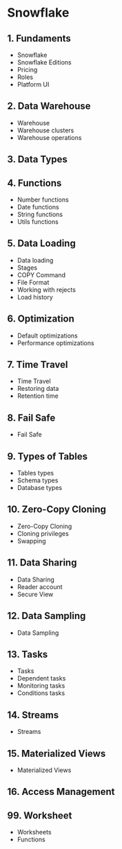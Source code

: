 # Snowflake

## 1. Fundaments

- Snowflake
- Snowflake Editions
- Pricing
- Roles
- Platform UI

## 2. Data Warehouse

- Warehouse
- Warehouse clusters
- Warehouse operations

## 3. Data Types

## 4. Functions

- Number functions
- Date functions
- String functions
- Utils functions

## 5. Data Loading

- Data loading
- Stages
- COPY Command
- File Format
- Working with rejects
- Load history

## 6. Optimization

- Default optimizations
- Performance optimizations

## 7. Time Travel

- Time Travel
- Restoring data
- Retention time

## 8. Fail Safe

- Fail Safe

## 9. Types of Tables

- Tables types
- Schema types
- Database types

## 10. Zero-Copy Cloning

- Zero-Copy Cloning
- Cloning privileges
- Swapping

## 11. Data Sharing

- Data Sharing
- Reader account
- Secure View

## 12. Data Sampling

- Data Sampling

## 13. Tasks

- Tasks
- Dependent tasks
- Monitoring tasks
- Conditions tasks

## 14. Streams

- Streams

## 15. Materialized Views

- Materialized Views

## 16. Access Management

## 99. Worksheet

- Worksheets
- Functions
